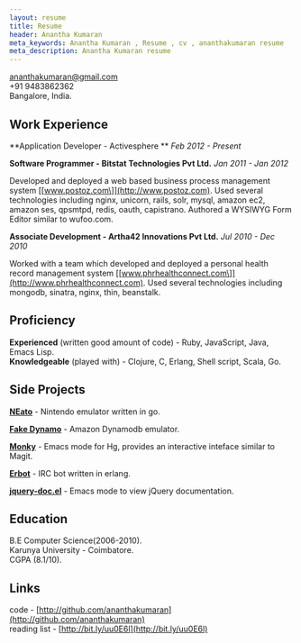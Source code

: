 ```yaml
---
layout: resume
title: Resume
header: Anantha Kumaran
meta_keywords: Anantha Kumaran , Resume , cv , ananthakumaran resume
meta_description: Anantha Kumaran resume
---
```


ananthakumaran@gmail.com  
+91 9483862362  
Bangalore, India.


Work Experience
---------------

**Application Developer - Activesphere ** *Feb 2012 - Present*

**Software Programmer - Bitstat Technologies Pvt Ltd.** *Jan 2011 - Jan 2012*  

Developed and deployed a web based business process management
system [\[www.postoz.com\]](http://www.postoz.com). Used several technologies including nginx,
unicorn, rails, solr, mysql, amazon ec2, amazon ses, qpsmtpd, redis,
oauth, capistrano. Authored a WYSIWYG Form Editor similar to
wufoo.com.

**Associate Development - Artha42 Innovations Pvt Ltd.** *Jul 2010 -
Dec 2010*  

Worked with a team which developed and deployed
a personal health record management system [\[www.phrhealthconnect.com\]](http://www.phrhealthconnect.com). Used several technologies including mongodb,
sinatra, nginx, thin, beanstalk.

Proficiency
-----------
**Experienced** (written good amount of code) - Ruby, JavaScript, Java,
Emacs Lisp.  
**Knowledgeable** (played with) - Clojure, C, Erlang, Shell script,
Scala, Go.

Side Projects
-------------

[**NEato**](https://github.com/ananthakumaran/neato) - Nintendo emulator written in go.

[**Fake Dynamo**](https://github.com/ananthakumaran/fake_dynamo) - Amazon Dynamodb emulator.

[**Monky**](http://github.com/ananthakumaran/monky) - Emacs mode
for Hg, provides an interactive inteface similar to Magit.

[**Erbot**](http://github.com/ananthakumaran/erbot) - IRC bot written in erlang.

[**jquery-doc.el**](http://github.com/ananthakumaran/jquery-doc.el) - Emacs mode to view jQuery documentation.

Education
---------
B.E Computer Science(2006-2010).  
Karunya University - Coimbatore.  
CGPA (8.1/10).  

Links
-----
code - [http://github.com/ananthakumaran](http://github.com/ananthakumaran)  
reading list - [http://bit.ly/uu0E6l](http://bit.ly/uu0E6l)

